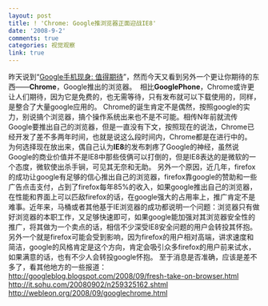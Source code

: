 ```yaml
---
layout: post
title: ! 'Chrome: Google推浏览器正面迎战IE8'
date: '2008-9-2'
comments: true
categories: 视觉观察
link: true
---
```

昨天说到“<a href="http://iceskysl.1sters.com/?action=show&amp;id=375">Google手机现身: 值得期待</a>”，然而今天又看到另外一个更让你期待的东西——<strong>Chrome</strong>，Google推出的浏览器。
<img src="http://lh3.ggpht.com/webleon/SLwapYIl7WI/AAAAAAAABhg/_t6wAvmMKfw/s400/google-chrome.png" alt="" />
相比<strong>GooglePhone</strong>，Chrome或许更让人们期待，因为它是免费的，也无需等待，只有发布就可以下载使用的，同样，是整合了大量google应用的。
Chrome的诞生肯定不是偶然，按照google的实力，别说搞个浏览器，搞个操作系统出来也不是不可能。相传N年前就流传Google要推出自己的浏览器，但是一直没有下文，按照现在的说法，Chrome已经开发了差不多两年时间，也就是说这么段时间内，Chrome都是在进行中的。
为何选择现在放出来，偶自己认为<strong>IE8</strong>的发布刺疼了Google的神经，虽然说Google的商业价值并不是IE8中那些伎俩可以打倒的，但是IE8表达的是微软的一个态度，微软使出杀手锏，可见其无奈和无助。
另外一个原因，近几年，firefox的成功让google有足够的信心推出自己的浏览器，firefox靠google的赞助和一些广告点击支付，占到了firefox每年85%的收入，如果google推出自己的浏览器，在性能和界面上可以匹敌firefox的话，在google强大的占用率上，推广肯定不是难事。近年来，马桶或者其他基于IE浏览器的成功都说明一个问题：浏览器只有做好浏览器的本职工作，又足够快速即可，如果google能加强对其浏览器安全性的推广，将其做为一个卖点的话，相信不少深受IE8安全问题的用户会转投其怀抱。
另外一个就是firefox可能会受到影响，因为firefox的用户相对高端，讲求速度和简洁，google的风格肯定是这个方向，肯定会吸引众多firefox的用户前来试水，如果满意的话，也有不少人会转投google怀抱。
至于消息是否准确，应该是差不多了，看其他地方的一些报道：
http://googleblog.blogspot.com/2008/09/fresh-take-on-browser.html
http://it.sohu.com/20080902/n259325162.shtml
http://webleon.org/2008/09/googlechrome.html
